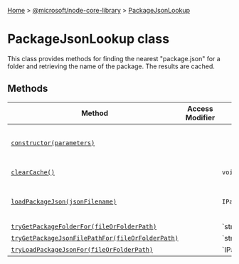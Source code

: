 [Home](./index) &gt; [@microsoft/node-core-library](./node-core-library.md) &gt; [PackageJsonLookup](./node-core-library.packagejsonlookup.md)

# PackageJsonLookup class

This class provides methods for finding the nearest "package.json" for a folder and retrieving the name of the package. The results are cached.

## Methods

|  Method | Access Modifier | Returns | Description |
|  --- | --- | --- | --- |
|  [`constructor(parameters)`](./node-core-library.packagejsonlookup.constructor.md) |  |  | Constructs a new instance of the [PackageJsonLookup](./node-core-library.packagejsonlookup.md) class |
|  [`clearCache()`](./node-core-library.packagejsonlookup.clearcache.md) |  | `void` | Clears the internal file cache. |
|  [`loadPackageJson(jsonFilename)`](./node-core-library.packagejsonlookup.loadpackagejson.md) |  | `IPackageJson` | Loads the specified package.json file, if it is not already present in the cache. |
|  [`tryGetPackageFolderFor(fileOrFolderPath)`](./node-core-library.packagejsonlookup.trygetpackagefolderfor.md) |  | `string | undefined` | Returns the absolute path of a folder containing a package.json file, by looking upwards from the specified fileOrFolderPath. If no package.json can be found, undefined is returned. |
|  [`tryGetPackageJsonFilePathFor(fileOrFolderPath)`](./node-core-library.packagejsonlookup.trygetpackagejsonfilepathfor.md) |  | `string | undefined` | If the specified file or folder is part of a package, this returns the absolute path to the associated package.json file. |
|  [`tryLoadPackageJsonFor(fileOrFolderPath)`](./node-core-library.packagejsonlookup.tryloadpackagejsonfor.md) |  | `IPackageJson | undefined` | If the specified file or folder is part of a package, this loads and returns the associated package.json file. |

